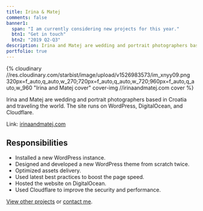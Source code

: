 ```yaml
---
title: Irina & Matej
comments: false
banner1:
  span: "I am currently considering new projects for this year."
  btn1: "Get in touch"
  btn2: "2019 Q2-Q3"
description: Irina and Matej are wedding and portrait photographers based in Croatia and traveling the world. The site runs on WordPress, DigitalOcean, and Cloudflare.
portfolio: true
---
```


{% cloudinary //res.cloudinary.com/starbist/image/upload/v1526983573/im_xnyy09.png 320px=f_auto,q_auto,w_270;720px=f_auto,q_auto,w_720;960px=f_auto,q_auto,w_960 "Irina and Matej cover" cover-img //irinaandmatej.com cover %}

Irina and Matej are wedding and portrait photographers based in Croatia and traveling the world. The site runs on WordPress, DigitalOcean, and Cloudflare.

Link: [irinaandmatej.com](//irinaandmatej.com)

## Responsibilities

- Installed a new WordPress instance.
- Designed and developed a new WordPress theme from scratch twice.
- Optimized assets delivery.
- Used latest best practices to boost the page speed.
- Hosted the website on DigitalOcean.
- Used Cloudflare to improve the security and performance.

[View other projects](/portfolio/) or [contact me](/about-me/).
